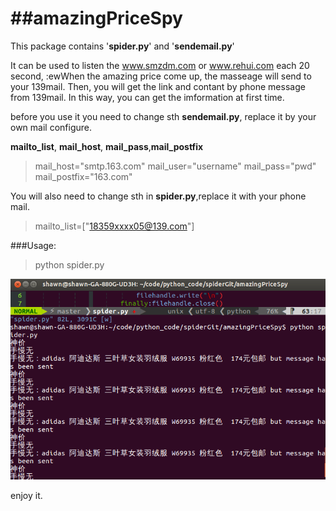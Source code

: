 ##amazingPriceSpy
===============
This package contains '__spider.py__' and '__sendemail.py__'

It can be used to listen the www.smzdm.com or www.rehui.com each 20 second, :ewWhen the amazing price come up, the masseage will send to your 139mail. Then, you will get the link and contant by phone message from 139mail. In this way, you can get the imformation at first time.

before you use it you need to change sth __sendemail.py__, replace it by your own mail configure.

__mailto_list__, __mail_host__, __mail_pass__,__mail_postfix__
>mail_host="smtp.163.com"
mail_user="username"
mail_pass="pwd"
mail_postfix="163.com"

You will  also need to change sth in __spider.py__,replace it with your phone mail.
>mailto_list=["18359xxxx05@139.com"]

###Usage:
>python spider.py

![work log](smzdm.png)

enjoy it.

